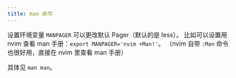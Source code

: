 ```yaml
---
title: man 命令
---
```



设置环境变量 `MANPAGER` 可以更改默认 Pager（默认的是 less）。
比如可以设置用 nvim 查看 man 手册：`export MANPAGER='nvim +Man!'`。
（nvim 自带 `:Man` 命令也很好用，直接在 nvim 里查看 man 手册）

具体见 `man man`。
